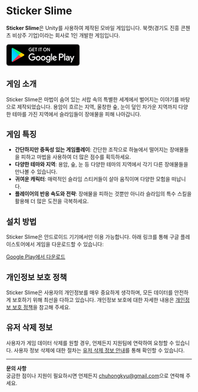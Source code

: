 # Sticker Slime

**Sticker Slime**은 Unity를 사용하여 제작된 모바일 게임입니다. 북캣(경기도 진흥 콘첸츠 비상주 기업)이라는 회사로 1인 개발한 게임입니다.

<a href="https://play.google.com/store/apps/details?id=com.Mr.chu.StickerSlime" target="_blank" rel="noopener noreferrer">
    <img src="public/assets/images/button/button_download_android.png" alt="Google Play에서 무료 다운로드" width="200"/>
</a>

## 게임 소개

Sticker Slime은 마법이 숨어 있는 서랍 속의 특별한 세계에서 벌어지는 이야기를 바탕으로 제작되었습니다. 용암이 흐르는 지역, 울창한 숲, 눈이 덮인 차가운 지역까지 다양한 테마를 가진 지역에서 슬라임들이 장애물을 피해 나아갑니다.

## 게임 특징

- **간단하지만 중독성 있는 게임플레이**: 간단한 조작으로 하늘에서 떨어지는 장애물들을 피하고 마법을 사용하여 더 많은 점수를 획득하세요.
- **다양한 테마와 지역**: 용암, 숲, 눈 등 다양한 테마의 지역에서 각기 다른 장애물들을 만나볼 수 있습니다.
- **귀여운 캐릭터**: 매력적인 슬라임 스티커들이 살아 움직이며 다양한 모험을 떠납니다.
- **플레이어의 반응 속도와 전략**: 장애물을 피하는 것뿐만 아니라 슬라임의 특수 스킬을 활용해 더 많은 도전을 극복하세요.

## 설치 방법

Sticker Slime은 안드로이드 기기에서만 이용 가능합니다. 아래 링크를 통해 구글 플레이스토어에서 게임을 다운로드할 수 있습니다:

[Google Play에서 다운로드](https://play.google.com/store/apps/details?id=com.Mr.chu.StickerSlime)

## 개인정보 보호 정책

Sticker Slime은 사용자의 개인정보를 매우 중요하게 생각하며, 모든 데이터를 안전하게 보호하기 위해 최선을 다하고 있습니다. 개인정보 보호에 대한 자세한 내용은 [개인정보 보호 정책](https://sticker-slime-web.vercel.app/privacy)을 참고해 주세요.

## 유저 삭제 정보

사용자가 게임 데이터 삭제를 원할 경우, 언제든지 지원팀에 연락하여 요청할 수 있습니다. 사용자 정보 삭제에 대한 절차는 [유저 삭제 정보 안내](https://sticker-slime-web.vercel.app/userDelete)를 통해 확인할 수 있습니다.

---

**문의 사항**  
궁금한 점이나 지원이 필요하시면 언제든지 [chuhongkyu@gmail.com](mailto:chuhongkyu@gmail.com)으로 연락해 주세요.
